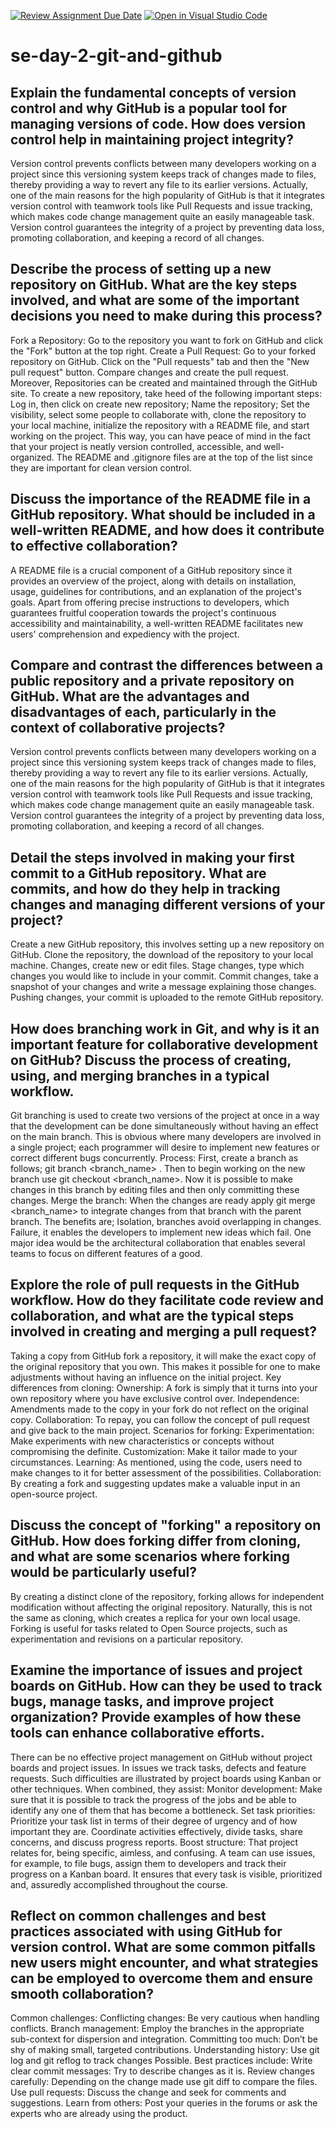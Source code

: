 [![Review Assignment Due Date](https://classroom.github.com/assets/deadline-readme-button-22041afd0340ce965d47ae6ef1cefeee28c7c493a6346c4f15d667ab976d596c.svg)](https://classroom.github.com/a/8wgCKhpZ)
[![Open in Visual Studio Code](https://classroom.github.com/assets/open-in-vscode-2e0aaae1b6195c2367325f4f02e2d04e9abb55f0b24a779b69b11b9e10269abc.svg)](https://classroom.github.com/online_ide?assignment_repo_id=15587223&assignment_repo_type=AssignmentRepo)
# se-day-2-git-and-github
## Explain the fundamental concepts of version control and why GitHub is a popular tool for managing versions of code. How does version control help in maintaining project integrity?
Version control prevents conflicts between many developers working on a project since this versioning system keeps track of changes made to files, thereby providing a way to revert any file to its earlier versions. Actually, one of the main reasons for the high popularity of GitHub is that it integrates version control with teamwork tools like Pull Requests and issue tracking, which makes code change management quite an easily manageable task. Version control guarantees the integrity of a project by preventing data loss, promoting collaboration, and keeping a record of all changes.
## Describe the process of setting up a new repository on GitHub. What are the key steps involved, and what are some of the important decisions you need to make during this process?
Fork a Repository: Go to the repository you want to fork on GitHub and click the "Fork" button at the top right. Create a Pull Request: Go to your forked repository on GitHub. Click on the "Pull requests" tab and then the "New pull request" button. Compare changes and create the pull request. Moreover, Repositories can be created and maintained through the GitHub site. To create a new repository, take heed of the following important steps: Log in, then click on create new repository; Name the repository; Set the visibility, select some people to collaborate with, clone the repository to your local machine, initialize the repository with a README file, and start working on the project. This way, you can have peace of mind in the fact that your project is neatly version controlled, accessible, and well-organized. The README and .gitignore files are at the top of the list since they are important for clean version control.
## Discuss the importance of the README file in a GitHub repository. What should be included in a well-written README, and how does it contribute to effective collaboration?
A README file is a crucial component of a GitHub repository since it provides an overview of the project, along with details on installation, usage, guidelines for contributions, and an explanation of the project's goals. Apart from offering precise instructions to developers, which guarantees fruitful cooperation towards the project's continuous accessibility and maintainability, a well-written README facilitates new users' comprehension and expediency with the project.
## Compare and contrast the differences between a public repository and a private repository on GitHub. What are the advantages and disadvantages of each, particularly in the context of collaborative projects?
Version control prevents conflicts between many developers working on a project since this versioning system keeps track of changes made to files, thereby providing a way to revert any file to its earlier versions. Actually, one of the main reasons for the high popularity of GitHub is that it integrates version control with teamwork tools like Pull Requests and issue tracking, which makes code change management quite an easily manageable task. Version control guarantees the integrity of a project by preventing data loss, promoting collaboration, and keeping a record of all changes.
## Detail the steps involved in making your first commit to a GitHub repository. What are commits, and how do they help in tracking changes and managing different versions of your project?
Create a new GitHub repository, this involves setting up a new repository on GitHub. Clone the repository, the download of the repository to your local machine. Changes, create new or edit files. Stage changes, type which changes you would like to include in your commit. Commit changes, take a snapshot of your changes and write a message explaining those changes. Pushing changes, your commit is uploaded to the remote GitHub repository.
## How does branching work in Git, and why is it an important feature for collaborative development on GitHub? Discuss the process of creating, using, and merging branches in a typical workflow.
Git branching is used to create two versions of the project at once in a way that the development can be done simultaneously without having an effect on the main branch. This is obvious where many developers are involved in a single project; each programmer will desire to implement new features or correct different bugs concurrently. Process: First, create a branch as follows; git branch <branch_name> . Then to begin working on the new branch use git checkout <branch_name>. Now it is possible to make changes in this branch by editing files and then only committing these changes. Merge the branch: When the changes are ready apply git merge <branch_name> to integrate changes from that branch with the parent branch. The benefits are; Isolation, branches avoid overlapping in changes. Failure, it enables the developers to implement new ideas which fail. One major idea would be the architectural collaboration that enables several teams to focus on different features of a good.
## Explore the role of pull requests in the GitHub workflow. How do they facilitate code review and collaboration, and what are the typical steps involved in creating and merging a pull request?
Taking a copy from GitHub fork a repository, it will make the exact copy of the original repository that you own. This makes it possible for one to make adjustments without having an influence on the initial project. Key differences from cloning: Ownership: A fork is simply that it turns into your own repository where you have exclusive control over. Independence: Amendments made to the copy in your fork do not reflect on the original copy. Collaboration: To repay, you can follow the concept of pull request and give back to the main project. Scenarios for forking: Experimentation: Make experiments with new characteristics or concepts without compromising the definite. Customization: Make it tailor made to your circumstances. Learning: As mentioned, using the code, users need to make changes to it for better assessment of the possibilities. Collaboration: By creating a fork and suggesting updates make a valuable input in an open-source project. 
## Discuss the concept of "forking" a repository on GitHub. How does forking differ from cloning, and what are some scenarios where forking would be particularly useful?
By creating a distinct clone of the repository, forking allows for independent modification without affecting the original repository. Naturally, this is not the same as cloning, which creates a replica for your own local usage. Forking is useful for tasks related to Open Source projects, such as experimentation and revisions on a particular repository.
## Examine the importance of issues and project boards on GitHub. How can they be used to track bugs, manage tasks, and improve project organization? Provide examples of how these tools can enhance collaborative efforts.
There can be no effective project management on GitHub without project boards and project issues. In issues we track tasks, defects and feature requests. Such difficulties are illustrated by project boards using Kanban or other techniques. When combined, they assist: Monitor development: Make sure that it is possible to track the progress of the jobs and be able to identify any one of them that has become a bottleneck. Set task priorities: Prioritize your task list in terms of their degree of urgency and of how important they are. Coordinate activities effectively, divide tasks, share concerns, and discuss progress reports. Boost structure: That project relates for, being specific, aimless, and confusing. A team can use issues, for example, to file bugs, assign them to developers and track their progress on a Kanban board. It ensures that every task is visible, prioritized and, assuredly accomplished throughout the course. 
## Reflect on common challenges and best practices associated with using GitHub for version control. What are some common pitfalls new users might encounter, and what strategies can be employed to overcome them and ensure smooth collaboration?
Common challenges: Conflicting changes: Be very cautious when handling conflicts. Branch management: Employ the branches in the appropriate sub-context for dispersion and integration. Committing too much: Don’t be shy of making small, targeted contributions. Understanding history: Use git log and git reflog to track changes Possible. Best practices include:  Write clear commit messages: Try to describe changes as it is. Review changes carefully: Depending on the change made use git diff to compare the files. Use pull requests: Discuss the change and seek for comments and suggestions. Learn from others: Post your queries in the forums or ask the experts who are already using the product. 

